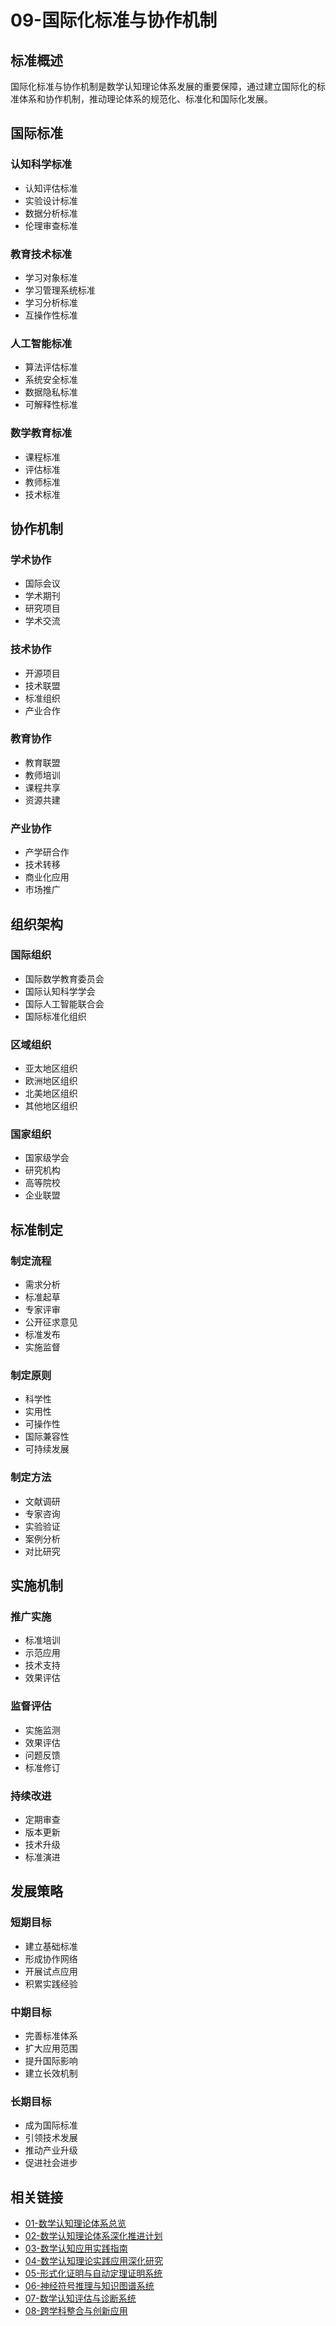 # 09-国际化标准与协作机制

## 标准概述

国际化标准与协作机制是数学认知理论体系发展的重要保障，通过建立国际化的标准体系和协作机制，推动理论体系的规范化、标准化和国际化发展。

## 国际标准

### 认知科学标准

- 认知评估标准
- 实验设计标准
- 数据分析标准
- 伦理审查标准

### 教育技术标准

- 学习对象标准
- 学习管理系统标准
- 学习分析标准
- 互操作性标准

### 人工智能标准

- 算法评估标准
- 系统安全标准
- 数据隐私标准
- 可解释性标准

### 数学教育标准

- 课程标准
- 评估标准
- 教师标准
- 技术标准

## 协作机制

### 学术协作

- 国际会议
- 学术期刊
- 研究项目
- 学术交流

### 技术协作

- 开源项目
- 技术联盟
- 标准组织
- 产业合作

### 教育协作

- 教育联盟
- 教师培训
- 课程共享
- 资源共建

### 产业协作

- 产学研合作
- 技术转移
- 商业化应用
- 市场推广

## 组织架构

### 国际组织

- 国际数学教育委员会
- 国际认知科学学会
- 国际人工智能联合会
- 国际标准化组织

### 区域组织

- 亚太地区组织
- 欧洲地区组织
- 北美地区组织
- 其他地区组织

### 国家组织

- 国家级学会
- 研究机构
- 高等院校
- 企业联盟

## 标准制定

### 制定流程

- 需求分析
- 标准起草
- 专家评审
- 公开征求意见
- 标准发布
- 实施监督

### 制定原则

- 科学性
- 实用性
- 可操作性
- 国际兼容性
- 可持续发展

### 制定方法

- 文献调研
- 专家咨询
- 实验验证
- 案例分析
- 对比研究

## 实施机制

### 推广实施

- 标准培训
- 示范应用
- 技术支持
- 效果评估

### 监督评估

- 实施监测
- 效果评估
- 问题反馈
- 标准修订

### 持续改进

- 定期审查
- 版本更新
- 技术升级
- 标准演进

## 发展策略

### 短期目标

- 建立基础标准
- 形成协作网络
- 开展试点应用
- 积累实践经验

### 中期目标

- 完善标准体系
- 扩大应用范围
- 提升国际影响
- 建立长效机制

### 长期目标

- 成为国际标准
- 引领技术发展
- 推动产业升级
- 促进社会进步

## 相关链接

- [01-数学认知理论体系总览](./01-数学认知理论体系总览.md)
- [02-数学认知理论体系深化推进计划](./02-数学认知理论体系深化推进计划.md)
- [03-数学认知应用实践指南](./03-数学认知应用实践指南.md)
- [04-数学认知理论实践应用深化研究](./04-数学认知理论实践应用深化研究.md)
- [05-形式化证明与自动定理证明系统](./05-形式化证明与自动定理证明系统.md)
- [06-神经符号推理与知识图谱系统](./06-神经符号推理与知识图谱系统.md)
- [07-数学认知评估与诊断系统](./07-数学认知评估与诊断系统.md)
- [08-跨学科整合与创新应用](./08-跨学科整合与创新应用.md)
